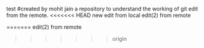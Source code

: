 test
#created by mohit jain
a repository to understand the working of git
edit from the remote.
<<<<<<< HEAD
new edit from local
edit(2) from remote

=======
edit(2) from remote
>>>>>>> origin
